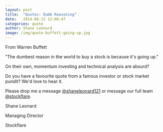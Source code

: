 ```yaml
---
layout: post
title:  "Quotes: Dumb Reasoning"
date:   2014-08-12 12:06:47
categories: quote
author: Shane Leonard
image: /img/quote-buffett-going-up.jpg
---
```


From Warren Buffett

"The dumbest reason in the world to buy a stock is because it's going up."

On their own, momentum investing and technical analysis are absurd?

Do you have a favourite quote from a famous investor or stock market pundit? We'd love to hear it.

Please drop me a message [@shaneleonard121](https://twitter.com/shaneleonard121) or message our full team [@stockflare](https://twitter.com/stockflare).

Shane Leonard

Managing Director

Stockflare